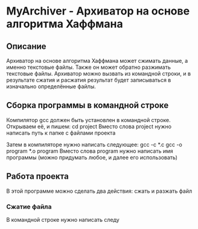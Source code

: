 # MyArchiver - Архиватор на основе алгоритма Хаффмана
## Описание
Архиватор на основе алгоритма Хаффмана может сжимать данные, а именно текстовые файлы. Также он может обратно разжимать текстовые файлы. Архиватор можно вызвать из командной строки, и в результате сжатия и расжатия результат будет записываться в изначально определённые файлы.
## Сборка программы в командной строке
Компилятор gcc должен быть установлен в командной строке. Открываем её, и пишем:
cd project
Вместо слова project нужно написать путь к папке с файлами проекта

Затем в компиляторе нужно написать следующее:
gcc -c *.c
gcc -o program *.o
program
Вместо слова program нужно написать имя программы (можно придумать любое, и далее его использовать)
## Работа проекта
В этой программе можно сделать два действия: сжать и разжать файл
### Сжатие файла
В командной строке нужно написать следу
